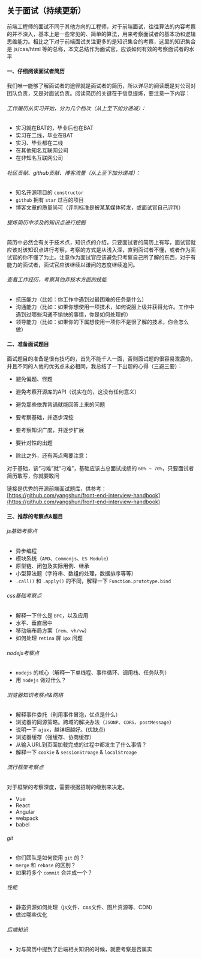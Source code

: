 ## 关于面试（持续更新）

前端工程师的面试不同于其他方向的工程师，对于前端面试，往往算法的内容考察的并不深入，基本上是一些常见的、简单的算法，用来考察面试者的基本功和逻辑思维能力。相比之下对于前端面试关注更多的是知识集合的考察，这里的知识集合是 js/css/html 等的总称，本文总结作为面试官，应该如何有效的考察面试者的水平

#### 一、仔细阅读面试者简历

我们唯一能够了解面试者的途径就是面试者的简历，所以详尽的阅读既是对公司对团队负责，又是对面试负责。阅读简历的关键在于信息提炼，要注意一下内容：

###### 工作履历从实习开始，分为几个档次（从上至下加分递减）：

* 实习就在BAT的，毕业后也在BAT
* 实习在二线，毕业在BAT
* 实习、毕业都在二线
* 在其他知名互联网公司
* 在非知名互联网公司 

###### 社区贡献、github贡献、博客流量（从上至下加分递减）：

* 知名开源项目的 `constructor`
* `github` 拥有 `star` 过百的项目
* 博客文章的质量尚可（评判标准是被某某媒体转发，或面试官自己评判）

###### 提炼简历中涉及的知识点进行挖掘

简历中必然会有关于技术点，知识点的介绍，只要面试者的简历上有写，面试官就应该对该知识点进行考察，考察的方式是从浅入深，直到面试者不懂，或者作为面试官的你不懂了为止。注意作为面试官应该避免只考察自己所了解的东西，对于有能力的面试者，面试官应该继续以谦问的态度继续追问。

###### 查看工作经历，考察其他非技术方面的技能

* 抗压能力（比如：你工作中遇到过最困难的任务是什么）
* 沟通能力（比如：如果你想使用一项技术，如何说服上级并获得允许。工作中遇到过哪些沟通不愉快的事情，你是如何处理的）
* 领导能力（比如：如果你的下属想使用一项你不是很了解的技术，你会怎么做）

#### 二、准备面试题目

面试题目的准备是很有技巧的，首先不能千人一面，否则面试题的很容易泄露的，并且不同的人他的优劣点未必相同，我总结了一下出题的心得（三避三要）：

* 避免偏题、怪题
* 避免考察开源库的API（说实在的，这没有任何意义）
* 避免那些依靠背诵就能回答上来的问题

* 要考察基础，并逐步深挖
* 要考察知识广度，并逐步扩展
* 要针对性的出题
* 除此之外，还有两点需要注意：

对于基础，该“刁难”就“刁难”，基础应该占总面试成绩的 `60% ~ 70%`，只要面试者简历敢写，你就要敢问

链接是优秀的开源前端面试题库，供参考：[https://github.com/yangshun/front-end-interview-handbook](https://github.com/yangshun/front-end-interview-handbook)

#### 三、推荐的考察点&题目

###### js基础考察点
* 异步编程
* 模块系统（`AMD`、`Commonjs`、`ES Module`）
* 原型链、闭包及实际用例、继承
* 小型算法题（字符串、数组的处理，数据排序等等）
* `.call()` 和 `.apply()` 的不同，解释一下 `Function.prototype.bind`

###### css基础考察点
* 解释一下什么是 `BFC`，以及应用
* 水平、垂直居中
* 移动端布局方案（`rem`、`vh/vw`）
* 如何处理 `retina` 屏 `1px` 问题

###### nodejs考察点
* `nodejs` 的核心（解释一下单线程、事件循环、调用栈、任务队列）
* 用 `nodejs` 做过什么？

###### 浏览器知识考察点&网络
* 解释事件委托（利用事件冒泡，优点是什么）
* 浏览器的同源策略。跨域的解决办法（`JSONP`、`CORS`、`postMessage`）
* 说明一下 `ajax`，越详细越好。(优缺点)
* 浏览器缓存（强缓存、协商缓存）
* 从输入URL到页面加载完成的过程中都发生了什么事情？
* 解释一下 `cookie` & `sessionStroage` & `localStroage`

###### 流行框架考察点

对于框架的考察深度，需要根据招聘的级别来决定。

* Vue
* React
* Angular
* webpack
* babel

###### git
* 你们团队是如何使用 `git` 的？
* `merge` 和 `rebase` 的区别？
* 如果将多个 `commit` 合并成一个？

###### 性能
* 静态资源如何处理（js文件、css文件、图片资源等、CDN）
* 做过哪些优化

###### 后端知识
* 对与简历中提到了后端相关知识的时候，就要考察是否属实